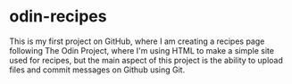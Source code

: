 # odin-recipes
This is my first project on GitHub, where I am creating a recipes page following The Odin Project, where I'm using HTML to make a simple site used for recipes, but the main aspect of this project is the ability to upload files and commit messages on Github using Git.